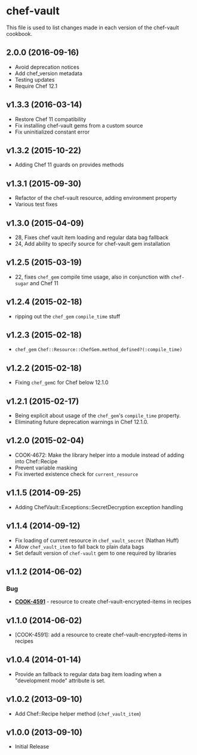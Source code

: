 # chef-vault

This file is used to list changes made in each version of the chef-vault cookbook.

## 2.0.0 (2016-09-16)
- Avoid deprecation notices
- Add chef_version metadata
- Testing updates
- Require Chef 12.1

## v1.3.3 (2016-03-14)

- Restore Chef 11 compatibility
- Fix installing chef-vault gems from a custom source
- Fix uninitialized constant error

## v1.3.2 (2015-10-22)

- Adding Chef 11 guards on provides methods

## v1.3.1 (2015-09-30)

- Refactor of the chef-vault resource, adding environment property
- Various test fixes

## v1.3.0 (2015-04-09)

- 28, Fixes chef vault item loading and regular data bag fallback
- 24, Add ability to specify source for chef-vault gem installation

## v1.2.5 (2015-03-19)

- 22, fixes `chef_gem` compile time usage, also in conjunction with `chef-sugar` and Chef 11

## v1.2.4 (2015-02-18)

- ripping out the `chef_gem` `compile_time` stuff

## v1.2.3 (2015-02-18)

- `chef_gem` `Chef::Resource::ChefGem.method_defined?(:compile_time)`

## v1.2.2 (2015-02-18)

- Fixing `chef_gem`c for Chef below 12.1.0

## v1.2.1 (2015-02-17)

- Being explicit about usage of the `chef_gem`'s `compile_time` property.
- Eliminating future deprecation warnings in Chef 12.1.0.

## v1.2.0 (2015-02-04)

- COOK-4672: Make the library helper into a module instead of adding into Chef::Recipe
- Prevent variable masking
- Fix inverted existence check for `current_resource`

## v1.1.5 (2014-09-25)

- Adding ChefVault::Exceptions::SecretDecryption exception handling

## v1.1.4 (2014-09-12)

- Fix loading of current resource in `chef_vault_secret` (Nathan Huff)
- Allow `chef_vault_item` to fall back to plain data bags
- Set default version of `chef-vault` gem to one required by libraries

## v1.1.2 (2014-06-02)

### Bug

- **[COOK-4591](https://tickets.opscode.com/browse/COOK-4591)** - resource to create chef-vault-encrypted-items in recipes

## v1.1.0 (2014-06-02)

- [COOK-4591]: add a resource to create chef-vault-encrypted-items in recipes

## v1.0.4 (2014-01-14)

- Provide an fallback to regular data bag item loading when a "development mode" attribute is set.

## v1.0.2 (2013-09-10)

- Add Chef::Recipe helper method (`chef_vault_item`)

## v1.0.0 (2013-09-10)

- Initial Release
